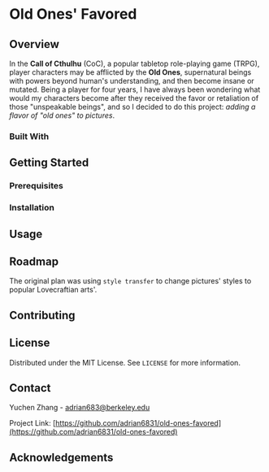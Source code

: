# Old Ones' Favored


## Overview

In the **Call of Cthulhu** (CoC), a popular tabletop role-playing game (TRPG), player characters may be afflicted by the **Old Ones**, supernatural beings with powers beyond human's understanding, and then become insane or mutated. Being a player for four years, I have always been wondering what would my characters become after they received the favor or retaliation of those "unspeakable beings", and so I decided to do this project: *adding a flavor of "old ones" to pictures*.

### Built With


## Getting Started

### Prerequisites

### Installation


## Usage


## Roadmap
The original plan was using `style transfer` to change pictures' styles to popular Lovecraftian arts'. 


## Contributing

<!-- LICENSE -->
## License

Distributed under the MIT License. See `LICENSE` for more information.



<!-- CONTACT -->
## Contact

Yuchen Zhang - adrian683@berkeley.edu

Project Link: [https://github.com/adrian6831/old-ones-favored](https://github.com/adrian6831/old-ones-favored)


## Acknowledgements
